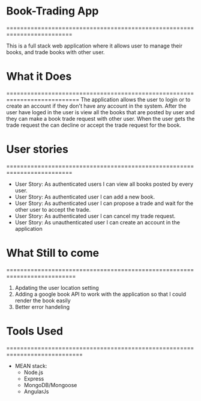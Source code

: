 # Book-Trading App
=========================================================================

This is a full stack web application where it allows user to manage their books, and trade books with other user. 

# What it Does
===========================================================================
The application allows the user to login or to create an account if they don't have any account in the system. After the user have loged in the user is view all the books that are posted by user and they can make a book trade request with other user. When the user gets the trade request the can decline or accept the trade request for the book.

# User stories 
=========================================================================
* User Story: As authenticated users I can view all books posted by every user.
* User Story: As authenticated user I can add a new book.
* User Story: As authenticated user I can propose a trade and wait for the other user to accept the trade.
* User Story: As authenticated user I can cancel my trade request.
* User Story: As unauthenticated user I can create an account in the application


# What Still to come
==========================================================================
1) Apdating the user location setting
2) Adding a google book API to work with the application so that I could render the book easily
3) Better error handeling

# Tools Used
============================================================================

* MEAN stack:
    * Node.js
    * Express
    * MongoDB/Mongoose
     *  AngularJs
